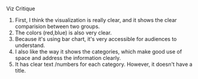 Viz Critique
1. First, I think the visualization is really clear, and it shows the clear comparision between two groups.
2. The colors (red,blue) is also very clear.
3. Because it's using bar chart, it's very accessible for audiences to understand.
4. I also like the way it shows the categories, which make good use of space and address the information clearly.
5. It has clear text /numbers for each category. However, it doesn't have a title.
